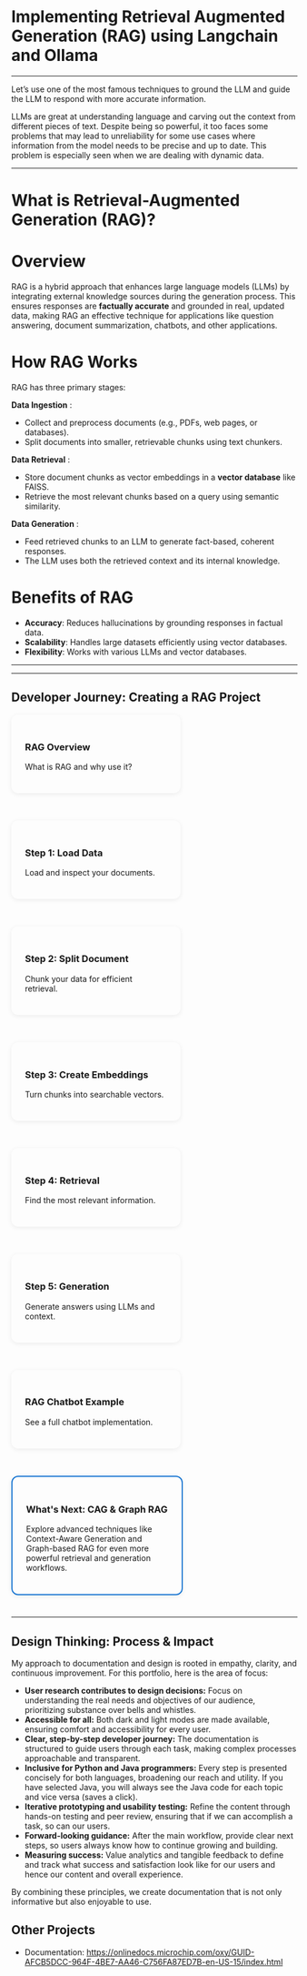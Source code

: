 

# Implementing Retrieval Augmented Generation (RAG) using Langchain and Ollama

---

Let’s use one of the most famous techniques to ground the LLM and guide the LLM to respond with more accurate information.

LLMs are great at understanding language and carving out the context from different pieces of text. Despite being so powerful, it too faces some problems that may lead to unreliability for some use cases where information from the model needs to be precise and up to date. This problem is especially seen when we are dealing with dynamic data.

---

# What is Retrieval-Augmented Generation (RAG)?

# Overview

RAG is a hybrid approach that enhances large language models (LLMs) by integrating external knowledge sources during the generation process. This ensures responses are **factually accurate** and grounded in real, updated data, making RAG an effective technique for applications like question answering, document summarization, chatbots, and other applications.

# How RAG Works

RAG has three primary stages:

 **Data Ingestion** :

* Collect and preprocess documents (e.g., PDFs, web pages, or databases).
* Split documents into smaller, retrievable chunks using text chunkers.

 **Data Retrieval** :

* Store document chunks as vector embeddings in a **vector database** like FAISS.
* Retrieve the most relevant chunks based on a query using semantic similarity.

 **Data Generation** :

* Feed retrieved chunks to an LLM to generate fact-based, coherent responses.
* The LLM uses both the retrieved context and its internal knowledge.



# Benefits of RAG

* **Accuracy**: Reduces hallucinations by grounding responses in factual data.
* **Scalability**: Handles large datasets efficiently using vector databases.
* **Flexibility**: Works with various LLMs and vector databases.
---
---
## Developer Journey: Creating a RAG Project

<div style="display: flex; flex-wrap: wrap; gap: 1.5rem; justify-content: space-between;">

<a href="rag-overview/" style="flex:1 1 250px; min-width:250px; max-width:32%; background:var(--md-default-bg-color); border-radius:12px; box-shadow:0 2px 8px rgba(0,0,0,0.07); padding:1.5rem; margin-bottom:1.5rem; text-decoration:none; color:inherit; transition:box-shadow 0.2s;">
  <h3>RAG Overview</h3>
  <p>What is RAG and why use it?</p>
</a>
<a href="rag-step1-load-data/" style="flex:1 1 250px; min-width:250px; max-width:32%; background:var(--md-default-bg-color); border-radius:12px; box-shadow:0 2px 8px rgba(0,0,0,0.07); padding:1.5rem; margin-bottom:1.5rem; text-decoration:none; color:inherit; transition:box-shadow 0.2s;">
  <h3>Step 1: Load Data</h3>
  <p>Load and inspect your documents.</p>
</a>
<a href="rag-step2-split-document/" style="flex:1 1 250px; min-width:250px; max-width:32%; background:var(--md-default-bg-color); border-radius:12px; box-shadow:0 2px 8px rgba(0,0,0,0.07); padding:1.5rem; margin-bottom:1.5rem; text-decoration:none; color:inherit; transition:box-shadow 0.2s;">
  <h3>Step 2: Split Document</h3>
  <p>Chunk your data for efficient retrieval.</p>
</a>
<a href="rag-step3-create-embeddings/" style="flex:1 1 250px; min-width:250px; max-width:32%; background:var(--md-default-bg-color); border-radius:12px; box-shadow:0 2px 8px rgba(0,0,0,0.07); padding:1.5rem; margin-bottom:1.5rem; text-decoration:none; color:inherit; transition:box-shadow 0.2s;">
  <h3>Step 3: Create Embeddings</h3>
  <p>Turn chunks into searchable vectors.</p>
</a>
<a href="rag-step4-retrieval/" style="flex:1 1 250px; min-width:250px; max-width:32%; background:var(--md-default-bg-color); border-radius:12px; box-shadow:0 2px 8px rgba(0,0,0,0.07); padding:1.5rem; margin-bottom:1.5rem; text-decoration:none; color:inherit; transition:box-shadow 0.2s;">
  <h3>Step 4: Retrieval</h3>
  <p>Find the most relevant information.</p>
</a>
<a href="rag-step5-generation/" style="flex:1 1 250px; min-width:250px; max-width:32%; background:var(--md-default-bg-color); border-radius:12px; box-shadow:0 2px 8px rgba(0,0,0,0.07); padding:1.5rem; margin-bottom:1.5rem; text-decoration:none; color:inherit; transition:box-shadow 0.2s;">
  <h3>Step 5: Generation</h3>
  <p>Generate answers using LLMs and context.</p>
</a>
<a href="rag-chatbot-example/" style="flex:1 1 250px; min-width:250px; max-width:32%; background:var(--md-default-bg-color); border-radius:12px; box-shadow:0 2px 8px rgba(0,0,0,0.07); padding:1.5rem; margin-bottom:1.5rem; text-decoration:none; color:inherit; transition:box-shadow 0.2s;">
  <h3>RAG Chatbot Example</h3>
  <p>See a full chatbot implementation.</p>
</a>
</a>
</a>
<a href="whats-next-cag-graph-rag/" style="flex:1 1 250px; min-width:250px; max-width:32%; background:var(--md-default-bg-color); border-radius:12px; box-shadow:0 2px 8px rgba(0,0,0,0.07); padding:1.5rem; margin-bottom:1.5rem; text-decoration:none; color:inherit; transition:box-shadow 0.2s; border: 2px solid #1976d2;">
  <h3>What's Next: CAG & Graph RAG</h3>
  <p>Explore advanced techniques like Context-Aware Generation and Graph-based RAG for even more powerful retrieval and generation workflows.</p>
</a>

</div>

---
## Design Thinking: Process & Impact

My approach to documentation and design is rooted in empathy, clarity, and continuous improvement. For this portfolio, here is the area of focus:

- **User research contributes to design decisions:** Focus on understanding the real needs and objectives of our audience, prioritizing substance over bells and whistles.
- **Accessible for all:** Both dark and light modes are made available, ensuring comfort and accessibility for every user.
- **Clear, step-by-step developer journey:** The documentation is structured to guide users through each task, making complex processes approachable and transparent.
- **Inclusive for Python and Java programmers:** Every step is presented concisely for both languages, broadening our reach and utility. If you have selected Java, you will always see the Java code for each topic and vice versa (saves a click).
- **Iterative prototyping and usability testing:** Refine the content through hands-on testing and peer review, ensuring that if we can accomplish a task, so can our users.
- **Forward-looking guidance:** After the main workflow, provide clear next steps, so users always know how to continue growing and building.
- **Measuring success:** Value analytics and tangible feedback to define and track what success and satisfaction look like for our users and hence our content and overall experience.

By combining these principles, we create documentation that is not only informative but also enjoyable to use.

## Other Projects
- Documentation: https://onlinedocs.microchip.com/oxy/GUID-AFCB5DCC-964F-4BE7-AA46-C756FA87ED7B-en-US-15/index.html

